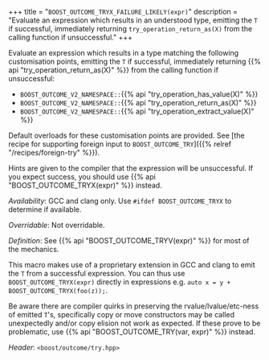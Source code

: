 +++
title = "`BOOST_OUTCOME_TRYX_FAILURE_LIKELY(expr)`"
description = "Evaluate an expression which results in an understood type, emitting the `T` if successful, immediately returning `try_operation_return_as(X)` from the calling function if unsuccessful."
+++

Evaluate an expression which results in a type matching the following customisation points, emitting the `T` if successful, immediately returning {{% api "try_operation_return_as(X)" %}} from the calling function if unsuccessful:

- `BOOST_OUTCOME_V2_NAMESPACE::`{{% api "try_operation_has_value(X)" %}}
- `BOOST_OUTCOME_V2_NAMESPACE::`{{% api "try_operation_return_as(X)" %}}
- `BOOST_OUTCOME_V2_NAMESPACE::`{{% api "try_operation_extract_value(X)" %}}

Default overloads for these customisation points are provided. See [the recipe for supporting foreign input to `BOOST_OUTCOME_TRY`]({{% relref "/recipes/foreign-try" %}}).

Hints are given to the compiler that the expression will be unsuccessful. If you expect success, you should use {{% api "BOOST_OUTCOME_TRYX(expr)" %}} instead.

*Availability*: GCC and clang only. Use `#ifdef BOOST_OUTCOME_TRYX` to determine if available.

*Overridable*: Not overridable.

*Definition*: See {{% api "BOOST_OUTCOME_TRYV(expr)" %}} for most of the mechanics.

This macro makes use of a proprietary extension in GCC and clang to emit the `T` from a successful expression. You can thus use `BOOST_OUTCOME_TRYX(expr)` directly in expressions e.g. `auto x = y + BOOST_OUTCOME_TRYX(foo(z));`.

Be aware there are compiler quirks in preserving the rvalue/lvalue/etc-ness of emitted `T`'s, specifically copy or move constructors may be called unexpectedly and/or copy elision not work as expected. If these prove to be problematic, use {{% api "BOOST_OUTCOME_TRY(var, expr)" %}} instead.

*Header*: `<boost/outcome/try.hpp>`
